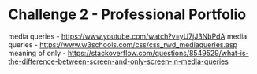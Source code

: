 # Challenge 2 - Professional Portfolio
media queries - https://www.youtube.com/watch?v=yU7jJ3NbPdA
media queries - https://www.w3schools.com/css/css_rwd_mediaqueries.asp
meaning of only - https://stackoverflow.com/questions/8549529/what-is-the-difference-between-screen-and-only-screen-in-media-queries